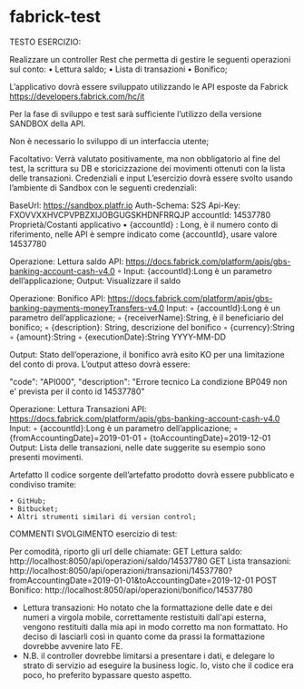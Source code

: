 # fabrick-test
TESTO ESERCIZIO:

Realizzare un controller Rest che permetta di gestire le seguenti operazioni sul conto:
    • Lettura saldo;
    • Lista di transazioni
    • Bonifico;

L’applicativo dovrà essere sviluppato utilizzando le API esposte da Fabrick
https://developers.fabrick.com/hc/it

Per la fase di sviluppo e test sarà sufficiente l’utilizzo della versione SANDBOX della API.

Non è necessario lo sviluppo di un interfaccia utente;

Facoltativo:
Verrà valutato positivamente, ma non obbligatorio al fine del test, la scrittura su DB e storicizzazione dei movimenti ottenuti con la lista delle transazioni.
Credenziali e input
L’esercizio dovrà essere svolto usando l’ambiente di Sandbox con le seguenti credenziali:

BaseUrl: 		https://sandbox.platfr.io
Auth-Schema: 	S2S
Api-Key: 		FXOVVXXHVCPVPBZXIJOBGUGSKHDNFRRQJP
accountId: 		14537780
Proprietà/Costanti applicativo
    • {accountId} : Long, è il numero conto di riferimento, nelle API è sempre indicato come {accountId}, usare valore 14537780

Operazione: Lettura saldo
	API: https://docs.fabrick.com/platform/apis/gbs-banking-account-cash-v4.0
        ◦ Input: {accountId}:Long è un parametro dell’applicazione;
Output: Visualizzare il saldo

Operazione: Bonifico
	API: https://docs.fabrick.com/platform/apis/gbs-banking-payments-moneyTransfers-v4.0
Input:
        ◦ {accountId}:Long è un parametro dell’applicazione;
        ◦ {receiverName}:String, è il beneficiario del bonifico;
        ◦ {description}: String, descrizione del bonifico
        ◦ {currency}:String
        ◦ {amount}:String 
        ◦ {executionDate}:String YYYY-MM-DD

Output: Stato dell’operazione, il bonifico avrà esito KO per una limitazione del conto di prova. L’output atteso dovrà essere:

"code": "API000",
"description": "Errore tecnico  La condizione BP049 non e' prevista per il conto id 14537780"

Operazione: Lettura Transazioni
	API: https://docs.fabrick.com/platform/apis/gbs-banking-account-cash-v4.0
Input:
        ◦ {accountId}:Long è un parametro dell’applicazione;
        ◦ {fromAccountingDate}=2019-01-01
        ◦ {toAccountingDate}=2019-12-01
Output:  Lista delle transazioni, nelle date suggerite su esempio sono presenti movimenti.

Artefatto
Il codice sorgente dell’artefatto prodotto dovrà essere pubblicato e condiviso tramite:

    • GitHub;
    • Bitbucket;
    • Altri strumenti similari di version control;


COMMENTI SVOLGIMENTO esercizio di test:

Per comodità, riporto gli url delle chiamate:
GET Lettura saldo: 
http://localhost:8050/api/operazioni/saldo/14537780
GET Lista transazioni: 
http://localhost:8050/api/operazioni/transazioni/14537780?fromAccountingDate=2019-01-01&toAccountingDate=2019-12-01
POST Bonifico: 
http://localhost:8050/api/operazioni/bonifico/14537780

- Lettura transazioni: Ho notato che la formattazione delle date e dei numeri a virgola mobile, correttamente restistuiti dall'api esterna, vengono restituiti dalla mia api in modo corretto ma non formattato. Ho deciso di lasciarli così in quanto come da prassi la formattazione dovrebbe avvenire lato FE.
- N.B. il controller dovrebbe limitarsi a presentare i dati, e delegare lo strato di servizio ad eseguire la business logic. Io, visto che il codice era poco, ho preferito bypassare questo aspetto.
